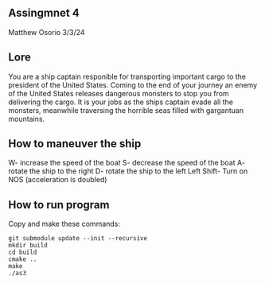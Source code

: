 ## Assingmnet 4
Matthew Osorio
3/3/24

## Lore
You are a ship captain responible for transporting important cargo to the president of the United States. Coming to the end of your journey an enemy of the United States releases dangerous monsters to stop you from delivering the cargo. It is your jobs as the ships captain evade all the monsters, meanwhile traversing the horrible seas filled with gargantuan mountains.


## How to maneuver the ship
  W- increase the speed of the boat
  S- decrease the speed of the boat
  A- rotate the ship to the right
  D- rotate the ship to the left
  Left Shift- Turn on NOS (acceleration is doubled)

## How to run program
Copy and make these commands:

```
git submodule update --init --recursive
mkdir build
cd build
cmake ..
make
./as3
```